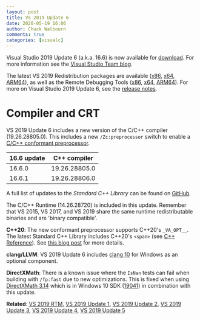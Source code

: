 ```yaml
---
layout: post
title: VS 2019 Update 6
date: 2020-05-19 16:06
author: Chuck Walbourn
comments: true
categories: [visualc]
---
```


Visual Studio 2019 Update 6 (a.k.a. 16.6) is now available for [download](https://visualstudio.microsoft.com/downloads/). For more information see the [Visual Studio Team blog](https://devblogs.microsoft.com/visualstudio/visual-studio-2019-v16-6-and-v16-7-preview-1-ship-today/).
<!--more-->

The latest VS 2019 Redistribution packages are available ([x86](https://aka.ms/vs/16/release/VC_redist.x86.exe), [x64](https://aka.ms/vs/16/release/VC_redist.x64.exe), [ARM64](https://aka.ms/vs/16/release/VC_redist.arm64.exe)), as well as the Remote Debugging Tools ([x86](https://aka.ms/vs/16/release/RemoteTools.x86ret.enu.exe), [x64](https://aka.ms/vs/16/release/RemoteTools.amd64ret.enu.exe), [ARM64](https://aka.ms/vs/16/release/RemoteTools.arm64ret.enu.exe)). For more on Visual Studio 2019 Update 6, see the [release notes](https://docs.microsoft.com/en-us/visualstudio/releases/2019/release-notes).

<h1>Compiler and CRT</h1>

VS 2019 Update 6 includes a new version of the C/C++ compiler (19.26.28805.0). This includes a new ``/Zc:preprocessor`` switch to enable a [C/C++ conformant preprocessor](https://devblogs.microsoft.com/cppblog/announcing-full-support-for-a-c-c-conformant-preprocessor-in-msvc/).

16.6 update | C++ compiler
--|--
16.6.0 | 19.26.28805.0
16.6.1 | 19.26.28806.0

A full list of updates to the *Standard C++ Library* can be found on [GitHub](https://github.com/microsoft/STL/wiki/Changelog#shipped-in-vs-2019-166).

The C/C++ Runtime (14.26.28720) is included in this update. Remember that VS 2015, VS 2017, and VS 2019 share the same runtime redistributable binaries and are 'binary compatible'.

<strong>C++20</strong>: The new conformant preprocessor supports C++20's ``_VA_OPT__``. The latest Standard C++ Library includes C++20's ``<span>`` (see [C++ Reference](https://en.cppreference.com/w/cpp/header/span)). See [this blog post](https://devblogs.microsoft.com/cppblog/c20-features-and-fixes-in-vs-2019-16-1-through-16-6/) for more details.

<strong>clang/LLVM</strong>: VS 2019 Update 6 includes [clang 10](https://releases.llvm.org/10.0.0/tools/clang/docs/ReleaseNotes.html) for Windows as an optional component.

<strong>DirectXMath</strong>: There is a known issue where the <code>IsNan</code> tests can fail when building with <code>/fp:fast</code> due to new optimizations. This is fixed when using [DirectXMath 3.14](https://walbourn.github.io/directxmath-3.14/) which is in Windows 10 SDK ([19041](https://walbourn.github.io/windows-10-may-2020-update-sdk/)) in combination with this update.

<strong>Related</strong>: <a href="https://walbourn.github.io/visual-studio-2019/">VS 2019 RTM</a>, <a href="https://walbourn.github.io/vs-2019-update-1/">VS 2019 Update 1</a>, <a href="https://walbourn.github.io/vs-2019-update-2/">VS 2019 Update 2</a>, <a href="https://walbourn.github.io/vs-2019-update-3/">VS 2019 Update 3</a>, <a href="https://walbourn.github.io/vs-2019-update-4/">VS 2019 Update 4</a>, <a href="https://walbourn.github.io/vs-2019-update-5/">VS 2019 Update 5</a>
